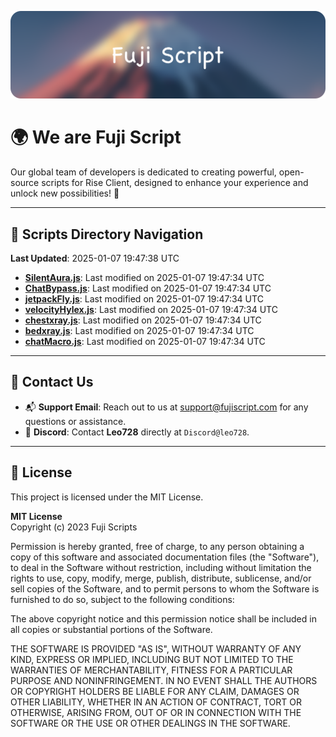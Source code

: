 ![Banner](.github/b.webp)

# 🌍 **We are Fuji Script**

Our global team of developers is dedicated to creating powerful, open-source scripts for Rise Client, designed to enhance your experience and unlock new possibilities! 🌟

---
<!-- SCRIPTS_NAVIGATION_START -->
## 📂 **Scripts Directory Navigation**

**Last Updated**: 2025-01-07 19:47:38 UTC

- **[SilentAura.js](scripts/SilentAura.js)**: Last modified on 2025-01-07 19:47:34 UTC
- **[ChatBypass.js](scripts/ChatBypass.js)**: Last modified on 2025-01-07 19:47:34 UTC
- **[jetpackFly.js](scripts/jetpackFly.js)**: Last modified on 2025-01-07 19:47:34 UTC
- **[velocityHylex.js](scripts/velocityHylex.js)**: Last modified on 2025-01-07 19:47:34 UTC
- **[chestxray.js](scripts/chestxray.js)**: Last modified on 2025-01-07 19:47:34 UTC
- **[bedxray.js](scripts/bedxray.js)**: Last modified on 2025-01-07 19:47:34 UTC
- **[chatMacro.js](scripts/chatMacro.js)**: Last modified on 2025-01-07 19:47:34 UTC

<!-- SCRIPTS_NAVIGATION_END -->

---

## 💬 **Contact Us**  
- 📬 **Support Email**: Reach out to us at [support@fujiscript.com](mailto:support@fujiscript.com) for any questions or assistance.  
- 💬 **Discord**: Contact **Leo728** directly at `Discord@leo728`.

---

## 📜 **License**

This project is licensed under the MIT License.  

**MIT License**  
Copyright (c) 2023 Fuji Scripts  

Permission is hereby granted, free of charge, to any person obtaining a copy of this software and associated documentation files (the "Software"), to deal in the Software without restriction, including without limitation the rights to use, copy, modify, merge, publish, distribute, sublicense, and/or sell copies of the Software, and to permit persons to whom the Software is furnished to do so, subject to the following conditions:  

The above copyright notice and this permission notice shall be included in all copies or substantial portions of the Software.  

THE SOFTWARE IS PROVIDED "AS IS", WITHOUT WARRANTY OF ANY KIND, EXPRESS OR IMPLIED, INCLUDING BUT NOT LIMITED TO THE WARRANTIES OF MERCHANTABILITY, FITNESS FOR A PARTICULAR PURPOSE AND NONINFRINGEMENT. IN NO EVENT SHALL THE AUTHORS OR COPYRIGHT HOLDERS BE LIABLE FOR ANY CLAIM, DAMAGES OR OTHER LIABILITY, WHETHER IN AN ACTION OF CONTRACT, TORT OR OTHERWISE, ARISING FROM, OUT OF OR IN CONNECTION WITH THE SOFTWARE OR THE USE OR OTHER DEALINGS IN THE SOFTWARE.  
